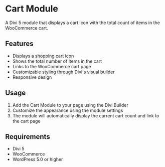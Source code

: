 # Cart Module

A Divi 5 module that displays a cart icon with the total count of items in the WooCommerce cart.

## Features

- Displays a shopping cart icon
- Shows the total number of items in the cart
- Links to the WooCommerce cart page
- Customizable styling through Divi's visual builder
- Responsive design

## Usage

1. Add the Cart Module to your page using the Divi Builder
2. Customize the appearance using the module settings
3. The module will automatically display the current cart count and link to the cart page

## Requirements

- Divi 5
- WooCommerce
- WordPress 5.0 or higher 